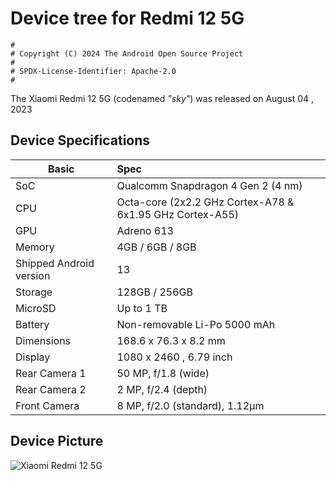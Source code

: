 # Device tree for Redmi 12 5G

```
#
# Copyright (C) 2024 The Android Open Source Project
#
# SPDX-License-Identifier: Apache-2.0
#
```

The Xiaomi Redmi 12 5G (codenamed _"sky"_) was released on August 04 , 2023

## Device Specifications

| Basic                   | Spec                                                        |
| ----------------------- | :---------------------------------------------------------- |
| SoC                     | Qualcomm Snapdragon 4 Gen 2 (4 nm)                                   |
| CPU                     | Octa-core (2x2.2 GHz Cortex-A78 & 6x1.95 GHz Cortex-A55)             |
| GPU                     | Adreno 613                                                |
| Memory                  | 4GB / 6GB / 8GB                                  |
| Shipped Android version | 13                                                          |
| Storage                 | 128GB / 256GB                                                |
| MicroSD                 | Up to 1 TB                                                |
| Battery                 | Non-removable Li-Po 5000 mAh                                |
| Dimensions              | 168.6 x 76.3 x 8.2 mm                                       |
| Display                 | 1080 x 2460 , 6.79 inch                             |
| Rear Camera 1           | 50 MP, f/1.8  (wide)                         |
| Rear Camera 2           | 2 MP, f/2.4  (depth)              |                                        |
| Front Camera            | 8 MP, f/2.0  (standard), 1.12µm               |


## Device Picture

![Xiaomi Redmi 12 5G](https://fdn2.gsmarena.com/vv/bigpic/xiaomi-redmi-12-5g-.jpg)
